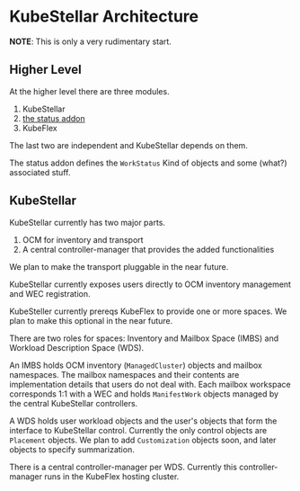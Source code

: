 # KubeStellar Architecture

**NOTE**: This is only a very rudimentary start.

## Higher Level

At the higher level there are three modules.

1. KubeStellar
2. [the status addon](https://github.ibm.com/dettori/status-addon)
3. KubeFlex

The last two are independent and KubeStellar depends on them.

The status addon defines the `WorkStatus` Kind of objects and some (what?) associated stuff.

## KubeStellar

KubeStellar currently has two major parts.

1. OCM for inventory and transport
2. A central controller-manager that provides the added functionalities

We plan to make the transport pluggable in the near future.

KubeStellar currently exposes users directly to OCM inventory management and WEC registration.

KubeSteller currently prereqs KubeFlex to provide one or more spaces. We plan to make this optional in the near future.

There are two roles for spaces: Inventory and Mailbox Space (IMBS) and Workload Description Space (WDS).

An IMBS holds OCM inventory (`ManagedCluster`) objects and mailbox namespaces. The mailbox namespaces and their contents are implementation details that users do not deal with. Each mailbox workspace corresponds 1:1 with a WEC and holds `ManifestWork` objects managed by the central KubeStellar controllers.

A WDS holds user workload objects and the user's objects that form the interface to KubeStellar control. Currently the only control objects are `Placement` objects. We plan to add `Customization` objects soon, and later objects to specify summarization.

There is a central controller-manager per WDS. Currently this controller-manager runs in the KubeFlex hosting cluster.
